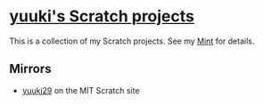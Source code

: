 # [yuuki's Scratch projects](https://yuukiarchive.github.io/scratch/)

This is a collection of my Scratch projects. See my [Mint](https://min.togetter.com/pHYSPky) for details.

## Mirrors

* [yuuki29](https://scratch.mit.edu/users/yuuki29/) on the MIT Scratch site
